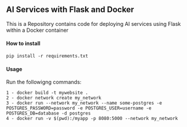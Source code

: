 ## AI Services with Flask and Docker
This is a Repository contains code for deploying AI services using Flask within a Docker container

#### How to install  
```
pip install -r requirements.txt
```
#### Usage  
Run the followigng commands:
```
1 - docker build -t mywebsite .
2 - docker network create my_network
3 - docker run --network my_network --name some-postgres -e POSTGRES_PASSWORD=password -e POSTGRES_USER=username -e POSTGRES_DB=database -d postgres
4 - docker run -v $(pwd):/myapp -p 8080:5000 --network my_network 
```

